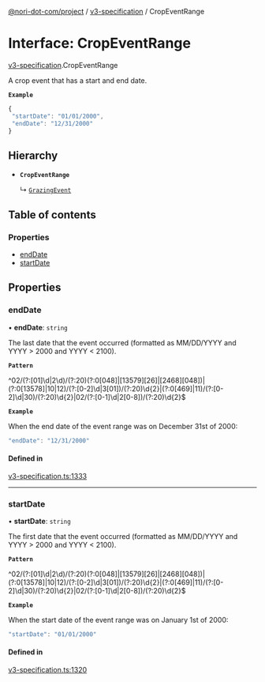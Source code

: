 [@nori-dot-com/project](../README.md) / [v3-specification](../modules/v3_specification.md) / CropEventRange

# Interface: CropEventRange

[v3-specification](../modules/v3_specification.md).CropEventRange

A crop event that has a start and end date.

**`Example`**

```js
{
 "startDate": "01/01/2000",
 "endDate": "12/31/2000"
}
```

## Hierarchy

- **`CropEventRange`**

  ↳ [`GrazingEvent`](v3_specification.GrazingEvent.md)

## Table of contents

### Properties

- [endDate](v3_specification.CropEventRange.md#enddate)
- [startDate](v3_specification.CropEventRange.md#startdate)

## Properties

### endDate

• **endDate**: `string`

The last date that the event occurred (formatted as MM/DD/YYYY and YYYY > 2000 and YYYY < 2100).

**`Pattern`**

^02/(?:[01]\d|2\d)/(?:20)(?:0[048]|[13579][26]|[2468][048])|(?:0[13578]|10|12)/(?:[0-2]\d|3[01])/(?:20)\d{2}|(?:0[469]|11)/(?:[0-2]\d|30)/(?:20)\d{2}|02/(?:[0-1]\d|2[0-8])/(?:20)\d{2}$

**`Example`**

<caption>When the end date of the event range was on December 31st of 2000:</caption>

```js
"endDate": "12/31/2000"
```

#### Defined in

[v3-specification.ts:1333](https://github.com/nori-dot-eco/nori-dot-com/blob/ba4a1c9/packages/project/src/v3-specification.ts#L1333)

___

### startDate

• **startDate**: `string`

The first date that the event occurred (formatted as MM/DD/YYYY and YYYY > 2000 and YYYY < 2100).

**`Pattern`**

^02/(?:[01]\d|2\d)/(?:20)(?:0[048]|[13579][26]|[2468][048])|(?:0[13578]|10|12)/(?:[0-2]\d|3[01])/(?:20)\d{2}|(?:0[469]|11)/(?:[0-2]\d|30)/(?:20)\d{2}|02/(?:[0-1]\d|2[0-8])/(?:20)\d{2}$

**`Example`**

<caption>When the start date of the event range was on January 1st of 2000:</caption>

```js
"startDate": "01/01/2000"
```

#### Defined in

[v3-specification.ts:1320](https://github.com/nori-dot-eco/nori-dot-com/blob/ba4a1c9/packages/project/src/v3-specification.ts#L1320)
